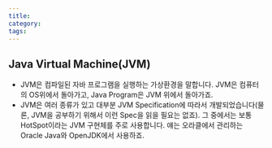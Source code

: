 ```yaml
---
title: 
category: 
tags: 
---
```


## Java Virtual Machine(JVM)

- JVM은 컴파일된 자바 프로그램을 실행하는 가상환경을 말합니다. JVM은 컴퓨터의 OS위에서 돌아가고, Java Program은 JVM 위에서 돌아가죠.
- JVM은 여러 종류가 있고 대부분 JVM Specification에 따라서 개발되었습니다(물론, JVM을 공부하기 위해서 이런 Spec을 읽을 필요는 없죠). 그 중에서는 보통 HotSpot이라는 JVM 구현체를 주로 사용합니다. 얘는 오라클에서 관리하는 Oracle Java와 OpenJDK에서 사용하죠.

